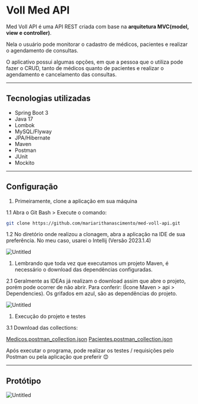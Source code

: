 # Voll Med API

Med Voll API é uma API REST criada com base na **arquitetura MVC(model, view e controller)**.

Nela o usuário pode monitorar o cadastro de médicos, pacientes e realizar o agendamento de consultas.

O aplicativo possui algumas opções, em que a pessoa que o utiliza pode fazer o CRUD, tanto de médicos quanto de pacientes e realizar o agendamento e cancelamento das consultas.

---

## **Tecnologias utilizadas**

- Spring Boot 3
- Java 17
- Lombok
- MySQL/Flyway
- JPA/Hibernate
- Maven
- Postman
- JUnit
- Mockito

---

## Configuração

1. Primeiramente, clone a aplicação em sua máquina

1.1 Abra o Git Bash > Execute o comando:

```bash
git clone https://github.com/mariarithanascimento/med-voll-api.git
```

1.2 No diretório onde realizou a clonagem, abra a aplicação na IDE de sua preferência. No meu caso, usarei o Intellij (Versão 2023.1.4)

![Untitled](Voll%20Med%20API%2060c6dfcc348b420d9a9a02e9530fe0a8/Untitled.png)

1. Lembrando que toda vez que executamos um projeto Maven, é necessário o download das dependências configuradas. 

2.1 Geralmente as IDEAs já realizam o download assim que abre o projeto, porém pode ocorrer de não abrir. Para conferir: (Ícone Maven > api > Dependencies). Os grifados em azul, são as dependências do projeto.

![Untitled](Voll%20Med%20API%2060c6dfcc348b420d9a9a02e9530fe0a8/Untitled%201.png)

1. Execução do projeto e testes

3.1 Download das collections:

[Medicos.postman_collection.json](..%2F..%2FUsers%2Fmaria%2FDownloads%2FMedicos.postman_collection.json)
[Pacientes.postman_collection.json](..%2F..%2FUsers%2Fmaria%2FDownloads%2FPacientes.postman_collection.json)

Após executar o programa, pode realizar os testes / requisições pelo Postman ou pela aplicação que preferir 😊

---

## Protótipo

![Untitled](Voll%20Med%20API%2060c6dfcc348b420d9a9a02e9530fe0a8/Untitled%202.png)